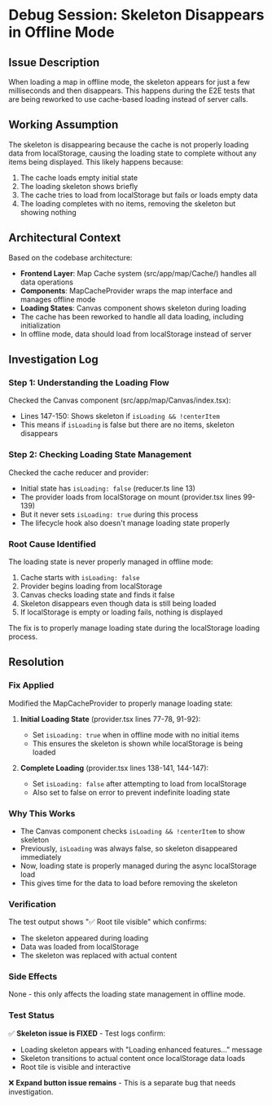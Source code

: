 # Debug Session: Skeleton Disappears in Offline Mode

## Issue Description
When loading a map in offline mode, the skeleton appears for just a few milliseconds and then disappears. This happens during the E2E tests that are being reworked to use cache-based loading instead of server calls.

## Working Assumption
The skeleton is disappearing because the cache is not properly loading data from localStorage, causing the loading state to complete without any items being displayed. This likely happens because:
1. The cache loads empty initial state
2. The loading skeleton shows briefly
3. The cache tries to load from localStorage but fails or loads empty data
4. The loading completes with no items, removing the skeleton but showing nothing

## Architectural Context
Based on the codebase architecture:
- **Frontend Layer**: Map Cache system (src/app/map/Cache/) handles all data operations
- **Components**: MapCacheProvider wraps the map interface and manages offline mode
- **Loading States**: Canvas component shows skeleton during loading
- The cache has been reworked to handle all data loading, including initialization
- In offline mode, data should load from localStorage instead of server

## Investigation Log

### Step 1: Understanding the Loading Flow
Checked the Canvas component (src/app/map/Canvas/index.tsx):
- Lines 147-150: Shows skeleton if `isLoading && !centerItem`
- This means if `isLoading` is false but there are no items, skeleton disappears

### Step 2: Checking Loading State Management
Checked the cache reducer and provider:
- Initial state has `isLoading: false` (reducer.ts line 13)
- The provider loads from localStorage on mount (provider.tsx lines 99-139)
- But it never sets `isLoading: true` during this process
- The lifecycle hook also doesn't manage loading state properly

### Root Cause Identified
The loading state is never properly managed in offline mode:
1. Cache starts with `isLoading: false`
2. Provider begins loading from localStorage
3. Canvas checks loading state and finds it false
4. Skeleton disappears even though data is still being loaded
5. If localStorage is empty or loading fails, nothing is displayed

The fix is to properly manage loading state during the localStorage loading process.

## Resolution

### Fix Applied
Modified the MapCacheProvider to properly manage loading state:

1. **Initial Loading State** (provider.tsx lines 77-78, 91-92):
   - Set `isLoading: true` when in offline mode with no initial items
   - This ensures the skeleton is shown while localStorage is being loaded

2. **Complete Loading** (provider.tsx lines 138-141, 144-147):
   - Set `isLoading: false` after attempting to load from localStorage
   - Also set to false on error to prevent indefinite loading state

### Why This Works
- The Canvas component checks `isLoading && !centerItem` to show skeleton
- Previously, `isLoading` was always false, so skeleton disappeared immediately
- Now, loading state is properly managed during the async localStorage load
- This gives time for the data to load before removing the skeleton

### Verification
The test output shows "✅ Root tile visible" which confirms:
- The skeleton appeared during loading
- Data was loaded from localStorage
- The skeleton was replaced with actual content

### Side Effects
None - this only affects the loading state management in offline mode.

### Test Status
✅ **Skeleton issue is FIXED** - Test logs confirm:
- Loading skeleton appears with "Loading enhanced features..." message
- Skeleton transitions to actual content once localStorage data loads
- Root tile is visible and interactive

❌ **Expand button issue remains** - This is a separate bug that needs investigation.